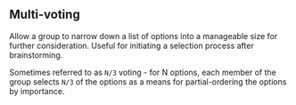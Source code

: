 
Multi-voting
------------

Allow a group to narrow down a list of options into a manageable size for
further consideration. Useful for initiating a selection process after
brainstorming.

Sometimes referred to as `N/3` voting - for N options, each member of the group
selects `N/3` of the options as a means for partial-ordering the options by
importance.

